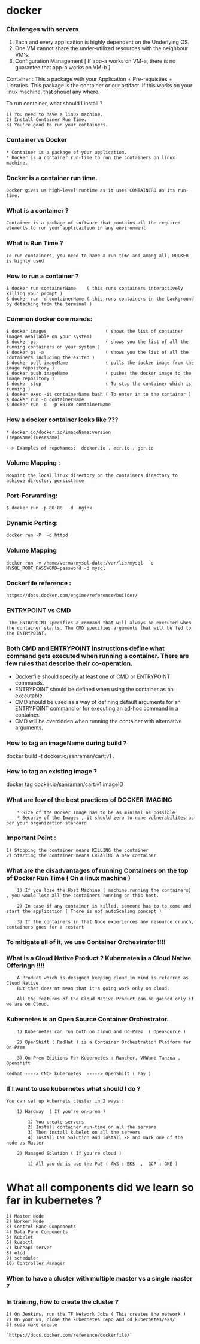 # docker


### Challenges with servers 

1) Each and every applicaition is highly dependent on the Underlying OS.
2) One VM cannot share the under-utilized resources with the neighbour VM's.
3) Configuration Management [ If app-a works on VM-a, there is no guarantee that app-a works on VM-b ]

Container : This a package with your Application + Pre-requisties + Libraries.
            This package is the container or our artifact.
            If this works on your linux machine, that shoudl any where.

To run container, what should I install ?

    1) You need to have a linux machine.
    2) Install Container Run Time. 
    3) You're good to run your containers.


### Container vs Docker 

    * Container is a package of your application.
    * Docker is a container run-time to run the containers on linux machine. 


### Docker is a container run time.
```
Docker gives us high-level runtime as it uses CONTAINERD as its run-time.
```

### What is a container ?
```
Container is a package of software that contains all the required elements to run your applicaition in any environment
```

### What is Run Time ?

```
To run containers, you need to have a run time and among all, DOCKER is highly used
```

### How to run a container ?

```
$ docker run containerName    ( this runs containers interactively killing your prompt )
$ docker run -d containerName ( this runs containers in the background by detaching from the terminal )
```

### Common docker commands:

```
$ docker images                      ( shows the list of container images available on your system)
$ docker ps                          ( shows you the list of all the running containers on your system )
$ docker ps -a                       ( shows you the list of all the containers including the exited ) 
$ docker pull imageName              ( pulls the docker image from the image repository )
$ docker push imageName              ( pushes the docker image to the image repository )
$ docker stop                        ( To stop the container which is running ) 
$ docker exec -it containerName bash ( To enter in to the container )
$ docker run -d containerName   
$ docker run -d  -p 80:80 containerName 
```

### How a docker container looks like ???

```
* docker.io/docker.io/imageName:version 
(repoName)(uesrName)

--> Examples of repoNames:  docker.io , ecr.io , gcr.io

```


### Volume Mapping :

```
Mounint the local linux directory on the containers directory to achieve directory persistance
```

### Port-Forwarding:

```
$ docker run -p 80:80  -d  nginx

```
### Dynamic Porting:
```
docker run -P  -d httpd
```
### Volume Mapping 

```
docker run -v /home/verma/mysql-data:/var/lib/mysql  -e MYSQL_ROOT_PASSWORD=password -d mysql
```

 ### Dockerfile reference :
 ```
 https://docs.docker.com/engine/reference/builder/
 
 ```

### ENTRYPOINT vs CMD

```
 The ENTRYPOINT specifies a command that will always be executed when the container starts. The CMD specifies arguments that will be fed to the ENTRYPOINT.
```

### Both CMD and ENTRYPOINT instructions define what command gets executed when running a container. There are few rules that describe their co-operation.

* Dockerfile should specify at least one of CMD or ENTRYPOINT commands.
* ENTRYPOINT should be defined when using the container as an executable.
* CMD should be used as a way of defining default arguments for an ENTRYPOINT command or for executing an ad-hoc command in a container.
* CMD will be overridden when running the container with alternative arguments.


### How to tag an imageName during build ?

docker build -t docker.io/sanraman/cart:v1 .  

### How to tag an existing image ?

docker tag docker.io/sanraman/cart:v1 imageID 


### What are few of the best practices of DOCKER IMAGING

```
    * Size of the Docker Image has to be as minimal as possible 
    * Securiy of the Images , it should zero to none vulnerabilites as per your organization standard

```


### Important Point :

```
1) Stopping the container means KILLING the container 
2) Starting the container means CREATING a new container
```


### What are the disadvantages of running Containers on the top of Docker Run Time ( On a linux machine )

```
    1) If you lose the Host Machine [ machine running the containers] , you would lose all the containers running on this host.

    2) In case if any container is killed, someone has to to come and start the application ( There is not autoScaling concept ) 

    3) If the containers in that Node experiences any resource crunch, containers goes for a restart

```


### To mitigate all of it, we use Container Orchestrator !!!!



### What is a Cloud Native Product ? Kubernetes is a Cloud Native Offeringn !!!!

```
    A Product which is designed keeping cloud in mind is referred as Cloud Native.
    But that does'nt mean that it's going work only on cloud.

    All the features of the Cloud Native Product can be gained only if we are on Cloud.

```


### Kubernetes is an Open Source Container Orchestrator.

```
    1) Kubernetes can run both on Cloud and On-Prem  ( OpenSource )

    2) OpenShift ( RedHat ) is a Container Orchestration Platform for On-Prem

    3) On-Prem Editions For Kubernetes : Rancher, VMWare Tanzua , Openshift
```

    Redhat ----> CNCF kubernetes  -----> OpenShift ( Pay ) 


### If I want to use kubernetes what should I do ?

    You can set up kubernets cluster in 2 ways : 

        1) Hardway  ( If you're on-prem )

            1) You create servers 
            2) Install container run-time on all the servers 
            3) Then install kubelet on all the servers 
            4) Install CNI Solution and install k8 and mark one of the node as Master 
        
        2) Managed Solution ( If you're cloud )

            1) All you do is use the PaS ( AWS : EKS  ,  GCP : GKE )


# What all components did we learn so far in kubernetes ?

    1) Master Node 
    2) Worker Node 
    3) Control Pane Conponents
    4) Data Pane Conponents
    5) Kubelet 
    6) kuebctl 
    7) kubeapi-server 
    8) etcd 
    9) scheduler 
    10) Controller Manager 


### When to have a cluster with multiple master vs a single master ?

### In training, how to create the cluster ?

    1) On Jenkins, run the TF Network Jobs ( This creates the network )
    2) On your ws, clone the kubernetes repo and cd kubernetes/eks/
    3) sudo make create

<!-- Containerization Reference : -->
    `https://docs.docker.com/reference/dockerfile/`